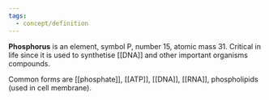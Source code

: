 ```yaml
---
tags:
  - concept/definition
---
```

**Phosphorus** is an element, symbol P, number 15, atomic mass 31.
Critical in life since it is used to synthetise [[DNA]] and other important organisms compounds.

Common forms are [[phosphate]], [[ATP]], [[DNA]], [[RNA]], phospholipids (used in cell membrane).